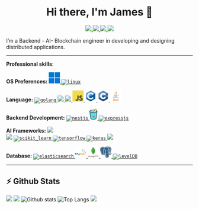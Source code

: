 <h1 align="center">Hi there, I'm James 👋</h1>

<p align="center">
    <a href="https://github.com/vuducnghia" alt="james github stats">
        <img src="https://img.shields.io/badge/-@vuducnghia-%23181717?style=flat-square&logo=github" />
    </a>
    <a href="https://www.linkedin.com/in/nghia-vu-09b975141/" alt="james github stats">
        <img src="https://img.shields.io/badge/-nghiavu-blue?style=flat-square&logo=Linkedin&logoColor=white&link=https://www.linkedin.com/in/nghia-vu-09b975141/" />
    </a>
    <a href="https://medium.com/@vuducnghia1996" alt="james gitlab profile">
        <img src="https://img.shields.io/badge/Medium-white?style=flat&logo=medium&logoColor=black" />
    </a>
    <a href="https://github.com/vuducnghia" alt="james gitlab profile">
        <img src="https://img.shields.io/github/stars/vuducnghia?style=social" />
    </a>
</p>

I’m a Backend - AI- Blockchain engineer in developing and designing distributed applications. 


---
**Professional skills**:

**OS Preferences:**
<a href="https://www.microsoft.com/en-us/windows?r=1" target="_blank">
    <code><img height="30" src="https://raw.githubusercontent.com/github/explore/master/topics/windows/windows.png" alt="linux"></code>
</a>
<a href="https://www.linux.org/" target="_blank">
    <code><img height="30" src="https://upload.wikimedia.org/wikipedia/commons/3/35/Tux.svg" alt="linux"></code>
</a>

**Language:**
<a href="https://www.php.net" target="_blank">
    <code><img height="30" src="https://www.vectorlogo.zone/logos/golang/golang-horizontal.svg" alt="golang"></code>
</a>
<a href="https://www.python.org/" target="_blank">
    <code><img height="30" src="https://www.python.org/static/apple-touch-icon-precomposed.png"></code>
</a>
<a href="https://img.shields.io/badge/typescript-%23007ACC.svg?style=for-the-badge&logo=typescript&logoColor=white" target="_blank">
    <code><img height="30" src="https://img.shields.io/badge/typescript-%23007ACC.svg?"></code>
</a>
<a href="https://developer.mozilla.org/en-US/docs/Web/JavaScript" target="_blank">
    <code><img height="30" src="https://raw.githubusercontent.com/github/explore/master/topics/javascript/javascript.png" alt="javascript"></code>
</a>
<a href="https://www.cprogramming.com/" target="_blank">
    <code><img height="30" src="https://raw.githubusercontent.com/devicons/devicon/master/icons/c/c-original.svg" alt="C"></code>
</a>
<a href="https://isocpp.org/" target="_blank">
    <code><img height="30" src="https://raw.githubusercontent.com/github/explore/master/topics/cpp/cpp.png" alt="C++"></code>
</a>
<a href="https://www.java.com" target="_blank">
    <code><img height="30" src="https://raw.githubusercontent.com/github/explore/master/topics/java/java.png" alt="java"></code>
</a>

**Backend Development:**
<a href="https://nestjs.com/" target="_blank">
    <code><img height="30" src="https://www.vectorlogo.zone/logos/nestjs/nestjs-ar21.svg" alt="nestjs"></code>
</a>
<a href="https://gin-gonic.com/" target="_blank">
<code><img height="30" src="https://raw.githubusercontent.com/gin-gonic/logo/master/color.png" alt="gin"></code>
</a>
<a href="https://expressjs.com" target="_blank">
    <code><img height="30" src="https://upload.wikimedia.org/wikipedia/commons/6/64/Expressjs.png" alt="expressjs"></code>
</a>


**AI Frameworks:**
<a href="https://numpy.org/" target="_blank">
    <code><img height="30" src="https://upload.wikimedia.org/wikipedia/commons/1/1a/NumPy_logo.svg"></code>
</a>
<a href="https://pandas.pydata.org/" target="_blank"><code>
    <img height="30" src="https://raw.githubusercontent.com/valohai/ml-logos/master/pandas.svg"></code></a>
<a href="https://scikit-learn.org/" target="_blank">
    <code><img height="30" src="https://upload.wikimedia.org/wikipedia/commons/0/05/Scikit_learn_logo_small.svg" alt="scikit_learn"></code>
</a>
<a href="https://www.tensorflow.org" target="_blank">
    <code><img height="30" src="https://www.vectorlogo.zone/logos/tensorflow/tensorflow-icon.svg" alt="tensorflow"></code>
</a>
<a href="https://keras.io/" target="_blank">
    <code><img height="30" src="https://raw.githubusercontent.com/valohai/ml-logos/master/keras.svg" alt="keras"></code>
</a>
<a href="https://pytorch.org/" target="_blank">
    <code><img height="30" src="https://raw.githubusercontent.com/pytorch/pytorch/master/docs/source/_static/img/pytorch-logo-dark.png"></code>
</a>


**Database:**
<a href="https://www.elastic.co/" target="_blank">
    <code><img height="30" src="https://www.vectorlogo.zone/logos/elastic/elastic-ar21.svg" alt="elasticsearch"></code>
</a>
<a href="https://www.mysql.com/" target="_blank">
    <code><img height="30" src="https://raw.githubusercontent.com/devicons/devicon/master/icons/mysql/mysql-original-wordmark.svg" alt="mysql"></code>
</a>
<a href="https://www.mongodb.com/" target="_blank">
    <code><img height="30" src="https://raw.githubusercontent.com/devicons/devicon/master/icons/mongodb/mongodb-original-wordmark.svg" alt="mongodb"></code>
</a>
<a href="https://www.postgresql.org/" target="_blank">
    <code><img height="30" src="https://raw.githubusercontent.com/github/explore/master/topics/postgresql/postgresql.png" alt="mongodb"></code>
</a>
<a href="https://github.com/google/leveldb" target="_blank">
    <code><img height="30" src="https://dbdb.io/media/logos/leveldb-horizontal.png" alt="levelDB"></code>
</a>

---

## :zap: Github Stats
![](http://github-profile-summary-cards.vercel.app/api/cards/profile-details?username=vuducnghia&theme=zenburn)
![](http://github-profile-summary-cards.vercel.app/api/cards/most-commit-language?username=vuducnghia&theme=swift)
![Github stats](https://github-readme-stats.vercel.app/api?username=vuducnghia&theme=calm&show_icons=true&count_private=true&include_all_commits=true)
![Top Langs](https://github-readme-stats.vercel.app/api/top-langs?username=vuducnghia&theme=cobalt&langs_count=11&layout=compact&hide=css,html,scss)
![](http://github-profile-summary-cards.vercel.app/api/cards/repos-per-language?username=vuducnghia&theme=default)
